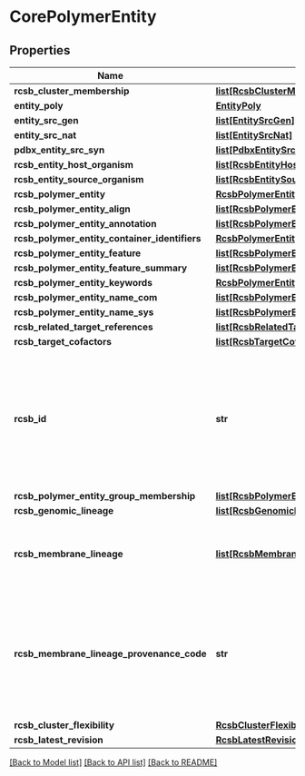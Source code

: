 # CorePolymerEntity

## Properties
Name | Type | Description | Notes
------------ | ------------- | ------------- | -------------
**rcsb_cluster_membership** | [**list[RcsbClusterMembership]**](RcsbClusterMembership.md) |  | [optional] 
**entity_poly** | [**EntityPoly**](EntityPoly.md) |  | [optional] 
**entity_src_gen** | [**list[EntitySrcGen]**](EntitySrcGen.md) |  | [optional] 
**entity_src_nat** | [**list[EntitySrcNat]**](EntitySrcNat.md) |  | [optional] 
**pdbx_entity_src_syn** | [**list[PdbxEntitySrcSyn]**](PdbxEntitySrcSyn.md) |  | [optional] 
**rcsb_entity_host_organism** | [**list[RcsbEntityHostOrganism]**](RcsbEntityHostOrganism.md) |  | [optional] 
**rcsb_entity_source_organism** | [**list[RcsbEntitySourceOrganism]**](RcsbEntitySourceOrganism.md) |  | [optional] 
**rcsb_polymer_entity** | [**RcsbPolymerEntity**](RcsbPolymerEntity.md) |  | [optional] 
**rcsb_polymer_entity_align** | [**list[RcsbPolymerEntityAlign]**](RcsbPolymerEntityAlign.md) |  | [optional] 
**rcsb_polymer_entity_annotation** | [**list[RcsbPolymerEntityAnnotation]**](RcsbPolymerEntityAnnotation.md) |  | [optional] 
**rcsb_polymer_entity_container_identifiers** | [**RcsbPolymerEntityContainerIdentifiers**](RcsbPolymerEntityContainerIdentifiers.md) |  | 
**rcsb_polymer_entity_feature** | [**list[RcsbPolymerEntityFeature]**](RcsbPolymerEntityFeature.md) |  | [optional] 
**rcsb_polymer_entity_feature_summary** | [**list[RcsbPolymerEntityFeatureSummary]**](RcsbPolymerEntityFeatureSummary.md) |  | [optional] 
**rcsb_polymer_entity_keywords** | [**RcsbPolymerEntityKeywords**](RcsbPolymerEntityKeywords.md) |  | [optional] 
**rcsb_polymer_entity_name_com** | [**list[RcsbPolymerEntityNameCom]**](RcsbPolymerEntityNameCom.md) |  | [optional] 
**rcsb_polymer_entity_name_sys** | [**list[RcsbPolymerEntityNameSys]**](RcsbPolymerEntityNameSys.md) |  | [optional] 
**rcsb_related_target_references** | [**list[RcsbRelatedTargetReferences]**](RcsbRelatedTargetReferences.md) |  | [optional] 
**rcsb_target_cofactors** | [**list[RcsbTargetCofactors]**](RcsbTargetCofactors.md) |  | [optional] 
**rcsb_id** | **str** | A unique identifier for each object in this entity container formed by  an underscore separated concatenation of entry and entity identifiers. | 
**rcsb_polymer_entity_group_membership** | [**list[RcsbPolymerEntityGroupMembership]**](RcsbPolymerEntityGroupMembership.md) |  | [optional] 
**rcsb_genomic_lineage** | [**list[RcsbGenomicLineage]**](RcsbGenomicLineage.md) |  | [optional] 
**rcsb_membrane_lineage** | [**list[RcsbMembraneLineage]**](RcsbMembraneLineage.md) | Members of the membrane protein classification lineage. | [optional] 
**rcsb_membrane_lineage_provenance_code** | **str** | Mpstruc keyword denotes original annotation, Homology keyword denotes annotation inferred by homology. | [optional] 
**rcsb_cluster_flexibility** | [**RcsbClusterFlexibility**](RcsbClusterFlexibility.md) |  | [optional] 
**rcsb_latest_revision** | [**RcsbLatestRevision**](RcsbLatestRevision.md) |  | [optional] 

[[Back to Model list]](../README.md#documentation-for-models) [[Back to API list]](../README.md#documentation-for-api-endpoints) [[Back to README]](../README.md)


